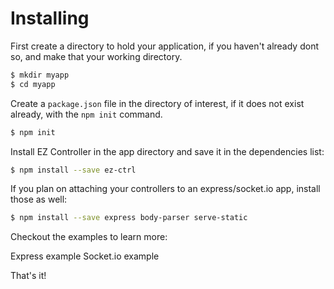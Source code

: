 # Installing

First create a directory to hold your application, if you haven't already dont so, and make that your working directory.
```sh
$ mkdir myapp
$ cd myapp
```

Create a `package.json` file in the directory of interest, if it does not exist already, with the `npm init` command.

```sh
$ npm init
```

Install EZ Controller in the app directory and save it in the dependencies list:

```sh
$ npm install --save ez-ctrl
```

If you plan on attaching your controllers to an express/socket.io app, install those as well:

```sh
$ npm install --save express body-parser serve-static
```

Checkout the examples to learn more:

Express example
Socket.io example

That's it!
